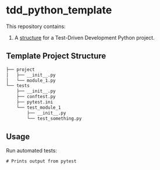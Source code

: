 # tdd_python_template

This repository contains:
1. A [structure](#template-project-structure) for a Test-Driven Development Python project.

## Template Project Structure
```bash
├── project
│   ├── __init__.py
│   └── module_1.py
└── tests
    ├── __init__.py
    ├── conftest.py
    ├── pytest.ini
    └── test_module_1
        ├── __init__.py
        └── test_something.py
```

## Usage

Run automated tests:

```pytest -v -s
# Prints output from pytest
```